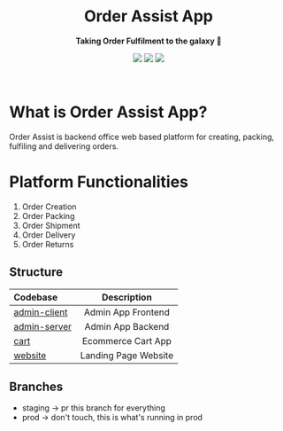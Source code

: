 <h1 align="center">Order Assist App</h1>
<p align="center">
    <strong>Taking Order Fulfilment to the galaxy 🚀</strong>
</p>

<p align="center">
    <img src="https://img.shields.io/github/contributors/thirunavukkarasu/order-assist-app"/>
    <img src="https://img.shields.io/discord/810571477316403233?label=discord"/>
    <img src="https://img.shields.io/github/v/release/thirunavukkarasu/order-assist-app"/>
</p>
<br/>

# What is Order Assist App?

Order Assist is backend office web based platform for creating, packing, fulfiling and delivering orders.

# Platform Functionalities

1. Order Creation
2. Order Packing
3. Order Shipment
4. Order Delivery
5. Order Returns


## Structure

| Codebase                      |      Description                              |
| :-----------------------------| :-------------------------------------------: |
| [admin-client](admin-client)  |      Admin App Frontend                       |
| [admin-server](admin-server)  |      Admin App Backend                        |
| [cart](cart)                  |      Ecommerce Cart App                       |
| [website](website)            |      Landing Page Website                     |

## Branches

* staging -> pr this branch for everything
* prod -> don't touch, this is what's running in prod